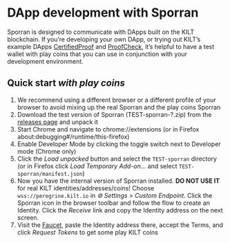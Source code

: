 # DApp development with Sporran

Sporran is designed to communicate with DApps built on the KILT blockchain. If you’re developing your own DApp, or trying out KILT’s example DApps [CertifiedProof](https://github.com/KILTprotocol/CertifiedProof) and [ProofCheck](https://github.com/KILTprotocol/ProofCheck), it’s helpful to have a test wallet with play coins that you can use in conjunction with your development environment.

## Quick start _with play coins_

1. We recommend using a different browser or a different profile of your browser
   to avoid mixing up the real Sporran and the play coins Sporran
2. Download the test version of Sporran (TEST-sporran-?.zip) from the [releases page](https://github.com/BTE-Trusted-Entity/sporran-extension/releases) and unpack it
3. Start Chrome and navigate to chrome://extensions (or in Firefox about:debugging#/runtime/this-firefox)
4. Enable Developer Mode by clicking the toggle switch next to Developer mode (Chrome only)
5. Click the _Load unpacked_ button and select the `TEST-sporran` directory
   (or in Firefox click _Load Temporary Add-on..._ and select `TEST-sporran/manifest.json`)
6. Now you have the internal version of Sporran installed. **DO NOT USE IT** for real KILT identities/addresses/coins!
   Choose `wss://peregrine.kilt.io` in _⚙ Settings > Custom Endpoint_.
   Click the Sporran icon in the browser toolbar and follow the flow to create an Identity.
   Click the _Receive_ link and copy the Identity address on the next screen.
7. Visit the [Faucet](https://substratefaucet.xyz/kilt), paste the Identity address there, accept the Terms,
   and click _Request Tokens_ to get some play KILT coins
